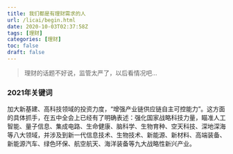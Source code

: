 ```yaml
---
title: 我们都是有理财需求的人
url: /licai/begin.html
date: 2020-10-03T02:37:58Z
tags: [理财]
categories: [理财]
toc: false
draft: false
---
```


> 理财的话题不好说，监管太严了，以后看情况吧...



### 2021年关键词

加大新基建、高科技领域的投资力度，“增强产业链供应链自主可控能力”。这方面的具体抓手，在五中全会上已经有了明确表述：强化国家战略科技力量，瞄准人工智能、量子信息、集成电路、生命健康、脑科学、生物育种、空天科技、深地深海等八大领域，并涉及到新一代信息技术、生物技术、新能源、新材料、高端装备、新能源汽车、绿色环保、航空航天、海洋装备等九大战略性新兴产业。